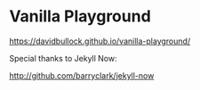 # Vanilla Playground

https://davidbullock.github.io/vanilla-playground/


Special thanks to Jekyll Now:

http://github.com/barryclark/jekyll-now
